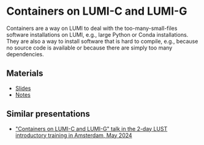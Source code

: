 # Containers on LUMI-C and LUMI-G

<!-- *Presenter: Kurt Lust*  -->

Containers are a way on LUMI to deal with the too-many-small-files software
installations on LUMI, e.g., large Python or Conda installations. They are also a 
way to install software that is hard to compile, e.g., because no source code is
available or because there are simply too many dependencies.


## Materials

-   [Slides](https://465000095.lumidata.eu/training-materials-web/intro-evolving/files/LUMI-BE-Intro-evolving-09-Containers.pdf)
-   [Notes](09-Containers.md)


## Similar presentations

-   ["Containers on LUMI-C and LUMI-G" talk in the 2-day LUST introductory training in Amsterdam, May 2024](https://lumi-supercomputer.github.io/LUMI-training-materials/2day-20240502/extra_09_Containers/)
